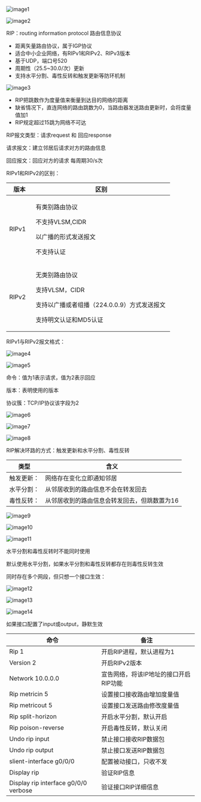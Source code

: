 ![image1](D:/note/HCIA/resources/ed061c8f39e241bcbb5a2092fc607584.jpg)

![image2](D:/note/HCIA/resources/aea5df26a99b43009aad3d78b05a03c4.jpg)

RIP：routing information protocol 路由信息协议
- 距离矢量路由协议，属于IGP协议
- 适合中小企业网络，有RIPv1和RIPv2、RIPv3版本
- 基于UDP，端口号520
- 周期性（25.5~30.0/次）更新
- 支持水平分割、毒性反转和触发更新等防环机制

![image3](D:/note/HCIA/resources/b73a96eabb0b47baa31a5b34a8f8ec4f.jpg)
- RIP把跳数作为度量值来衡量到达目的网络的距离
- 缺省情况下，直连网络的路由跳数为0，当路由器发送路由更新时，会将度量值加1
- RIP规定超过15跳为网络不可达

RIP报文类型：请求request 和 回应response

请求报文：建立邻居后请求对方的路由信息

回应报文：回应对方的请求 每周期30/s次

RIPv1和RIPv2的区别：
<table>
<colgroup>
<col style="width: 16%" />
<col style="width: 83%" />
</colgroup>
<thead>
<tr class="header">
<th>版本</th>
<th>区别</th>
</tr>
</thead>
<tbody>
<tr class="odd">
<td>RIPv1</td>
<td><p>有类别路由协议</p>
<p>不支持VLSM,CIDR</p>
<p>以广播的形式发送报文</p>
<p>不支持认证</p></td>
</tr>
<tr class="even">
<td>RIPv2</td>
<td><p>无类别路由协议</p>
<p>支持VLSM，CIDR</p>
<p>支持以广播或者组播（224.0.0.9）方式发送报文</p>
<p>支持明文认证和MD5认证</p></td>
</tr>
</tbody>
</table>

RIPv1与RIPv2报文格式：

![image4](D:/note/HCIA/resources/41bc7c5d621941ad994dbb720fa1ed6b.jpg)

![image5](D:/note/HCIA/resources/80d672328c4348bba9d95e14fcc94717.jpg)

命令：值为1表示请求，值为2表示回应

版本：表明使用的版本

协议簇：TCP/IP协议该字段为2

![image6](D:/note/HCIA/resources/e197e6b0ec954998bc35db34c0710b0b.jpg)

![image7](D:/note/HCIA/resources/df8c7c09c54c4621afaf1e0e6d9ce5de.jpg)

![image8](D:/note/HCIA/resources/87395cb0fc794652ac47fd3ffa780aa1.jpg)

RIP解决环路的方式：触发更新和水平分割、毒性反转

| 类型       | 含义                                         |
|------------|----------------------------------------------|
| 触发更新： | 网络存在变化立即通知邻居                     |
| 水平分割： | 从邻居收到的路由信息不会在转发回去           |
| 毒性反转： | 从邻居收到的路由信息会转发回去，但跳数置为16 |

![image9](D:/note/HCIA/resources/39791a64d99f4e989afe301d922cc4da.jpg)

![image10](D:/note/HCIA/resources/750bc898e2af4b5aaa69ad862212ddb8.jpg)

![image11](D:/note/HCIA/resources/908b2eebb6ca4e4cba4ba78a94e955f7.jpg)

水平分割和毒性反转时不能同时使用

默认使用水平分割，如果水平分割和毒性反转都存在则毒性反转生效

同时存在多个网段，但只想一个接口生效：

![image12](D:/note/HCIA/resources/069fead0a042433a990207a6beb025f1.jpg)

![image13](D:/note/HCIA/resources/ed593c5aeaa84d8d8b221f1600e157fb.jpg)

![image14](D:/note/HCIA/resources/48c000d557654574aee1073f5d639f29.jpg)

如果接口配置了input或output，静默生效

| 命令 | 备注 |
|----|----|
| Rip 1 | 开启RIP进程，默认进程为1 |
| Version 2 | 开启RIPv2版本 |
| Network 10.0.0.0 | 宣告网络，将该IP地址的接口开启RIP功能 |
| Rip metricin 5 | 设置接口接收路由增加度量值 |
| Rip metricout 5 | 设置接口发送路由修改度量值 |
| Rip split-horizon | 开启水平分割，默认开启 |
| Rip poison-reverse | 开启毒性反转，默认关闭 |
| Undo rip input | 禁止接口接收RIP数据包 |
| Undo rip output | 禁止接口发送RIP数据包 |
| slient-interface g0/0/0 | 配置被动接口，只收不发 |
| Display rip | 验证RIP信息 |
| Display rip interface g0/0/0 verbose | 验证接口RIP详细信息 |
